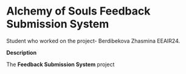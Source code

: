 # Alchemy of Souls Feedback Submission System




Student who worked on the project- Berdibekova Zhasmina EEAIR24.


**Description**

The **Feedback Submission System** project 






